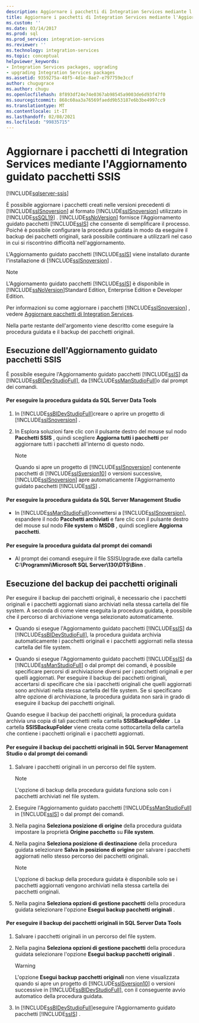```yaml
---
description: Aggiornare i pacchetti di Integration Services mediante l'Aggiornamento guidato pacchetti SSIS
title: Aggiornare i pacchetti di Integration Services mediante l'Aggiornamento guidato pacchetti SSIS | Microsoft Docs
ms.custom: ''
ms.date: 03/14/2017
ms.prod: sql
ms.prod_service: integration-services
ms.reviewer: ''
ms.technology: integration-services
ms.topic: conceptual
helpviewer_keywords:
- Integration Services packages, upgrading
- upgrading Integration Services packages
ms.assetid: 9359275a-48f5-4d1e-8ae7-e797759e3ccf
author: chugugrace
ms.author: chugu
ms.openlocfilehash: 8f893df24e74e0367ab98545a9003de6d93f47f0
ms.sourcegitcommit: 868c60aa3a76569faedd9b53187e6b3be4997cc9
ms.translationtype: MT
ms.contentlocale: it-IT
ms.lasthandoff: 02/08/2021
ms.locfileid: "99835715"
---
```

# <a name="upgrade-integration-services-packages-using-the-ssis-package-upgrade-wizard"></a>Aggiornare i pacchetti di Integration Services mediante l'Aggiornamento guidato pacchetti SSIS

[!INCLUDE[sqlserver-ssis](../../includes/applies-to-version/sqlserver-ssis.md)]


  È possibile aggiornare i pacchetti creati nelle versioni precedenti di [!INCLUDE[ssISnoversion](../../includes/ssisnoversion-md.md)] al formato [!INCLUDE[ssISnoversion](../../includes/ssisnoversion-md.md)] utilizzato in [!INCLUDE[ssSQL19](../../includes/sssql19-md.md)] . [!INCLUDE[ssNoVersion](../../includes/ssnoversion-md.md)] fornisce l'Aggiornamento guidato pacchetti [!INCLUDE[ssIS](../../includes/ssis-md.md)] che consente di semplificare il processo. Poiché è possibile configurare la procedura guidata in modo da eseguire il backup dei pacchetti originali, sarà possibile continuare a utilizzarli nel caso in cui si riscontrino difficoltà nell'aggiornamento.  
  
 L'Aggiornamento guidato pacchetti [!INCLUDE[ssIS](../../includes/ssis-md.md)] viene installato durante l'installazione di [!INCLUDE[ssISnoversion](../../includes/ssisnoversion-md.md)] .  
  
> [!NOTE]  
>  L'Aggiornamento guidato pacchetti [!INCLUDE[ssIS](../../includes/ssis-md.md)] è disponibile in [!INCLUDE[ssNoVersion](../../includes/ssnoversion-md.md)]Standard Edition, Enterprise Edition e Developer Edition.  
  
 Per informazioni su come aggiornare i pacchetti [!INCLUDE[ssISnoversion](../../includes/ssisnoversion-md.md)] , vedere [Aggiornare pacchetti di Integration Services](../../integration-services/install-windows/upgrade-integration-services-packages.md).  
  
 Nella parte restante dell'argomento viene descritto come eseguire la procedura guidata e il backup dei pacchetti originali.  
  
## <a name="running-the-ssis-package-upgrade-wizard"></a>Esecuzione dell'Aggiornamento guidato pacchetti SSIS  
 È possibile eseguire l'Aggiornamento guidato pacchetti [!INCLUDE[ssIS](../../includes/ssis-md.md)] da [!INCLUDE[ssBIDevStudioFull](../../includes/ssbidevstudiofull-md.md)], da [!INCLUDE[ssManStudioFull](../../includes/ssmanstudiofull-md.md)]o dal prompt dei comandi.  
  
#### <a name="to-run-the-wizard-from-sql-server-data-tools"></a>Per eseguire la procedura guidata da SQL Server Data Tools  
  
1.  In [!INCLUDE[ssBIDevStudioFull](../../includes/ssbidevstudiofull-md.md)]creare o aprire un progetto di [!INCLUDE[ssISnoversion](../../includes/ssisnoversion-md.md)] .  
  
2.  In Esplora soluzioni fare clic con il pulsante destro del mouse sul nodo **Pacchetti SSIS** , quindi scegliere **Aggiorna tutti i pacchetti** per aggiornare tutti i pacchetti all'interno di questo nodo.  
  
    > [!NOTE]  
    >  Quando si apre un progetto di [!INCLUDE[ssISnoversion](../../includes/ssisnoversion-md.md)] contenente pacchetti di [!INCLUDE[ssISversion10](../../includes/ssisversion10-md.md)] o versioni successive, [!INCLUDE[ssISnoversion](../../includes/ssisnoversion-md.md)] apre automaticamente l'Aggiornamento guidato pacchetti [!INCLUDE[ssIS](../../includes/ssis-md.md)] .  
  
#### <a name="to-run-the-wizard-from-sql-server-management-studio"></a>Per eseguire la procedura guidata da SQL Server Management Studio  
  
-   In [!INCLUDE[ssManStudioFull](../../includes/ssmanstudiofull-md.md)]connettersi a [!INCLUDE[ssISnoversion](../../includes/ssisnoversion-md.md)], espandere il nodo **Pacchetti archiviati** e fare clic con il pulsante destro del mouse sul nodo **File system** o **MSDB** , quindi scegliere **Aggiorna pacchetti**.  
  
#### <a name="to-run-the-wizard-at-the-command-prompt"></a>Per eseguire la procedura guidata dal prompt dei comandi  
  
-   Al prompt dei comandi eseguire il file SSISUpgrade.exe dalla cartella **C:\Programmi\Microsoft SQL Server\130\DTS\Binn** .  
  
## <a name="backing-up-the-original-packages"></a>Esecuzione del backup dei pacchetti originali  
 Per eseguire il backup dei pacchetti originali, è necessario che i pacchetti originali e i pacchetti aggiornati siano archiviati nella stessa cartella del file system. A seconda di come viene eseguita la procedura guidata, è possibile che il percorso di archiviazione venga selezionato automaticamente.  
  
-   Quando si esegue l'Aggiornamento guidato pacchetti [!INCLUDE[ssIS](../../includes/ssis-md.md)] da [!INCLUDE[ssBIDevStudioFull](../../includes/ssbidevstudiofull-md.md)], la procedura guidata archivia automaticamente i pacchetti originali e i pacchetti aggiornati nella stessa cartella del file system.  
  
-   Quando si esegue l'Aggiornamento guidato pacchetti [!INCLUDE[ssIS](../../includes/ssis-md.md)] da [!INCLUDE[ssManStudioFull](../../includes/ssmanstudiofull-md.md)] o dal prompt dei comandi, è possibile specificare percorsi di archiviazione diversi per i pacchetti originali e per quelli aggiornati. Per eseguire il backup dei pacchetti originali, accertarsi di specificare che sia i pacchetti originali che quelli aggiornati sono archiviati nella stessa cartella del file system. Se si specificano altre opzione di archiviazione, la procedura guidata non sarà in grado di eseguire il backup dei pacchetti originali.  
  
 Quando esegue il backup dei pacchetti originali, la procedura guidata archivia una copia di tali pacchetti nella cartella **SSISBackupFolder** . La cartella **SSISBackupFolder** viene creata come sottocartella della cartella che contiene i pacchetti originali e i pacchetti aggiornati.  
  
#### <a name="to-back-up-the-original-packages-in-sql-server-management-studio-or-at-the-command-prompt"></a>Per eseguire il backup dei pacchetti originali in SQL Server Management Studio o dal prompt dei comandi  
  
1.  Salvare i pacchetti originali in un percorso del file system.  
  
    > [!NOTE]  
    >  L'opzione di backup della procedura guidata funziona solo con i pacchetti archiviati nel file system.  
  
2.  Eseguire l'Aggiornamento guidato pacchetti [!INCLUDE[ssManStudioFull](../../includes/ssmanstudiofull-md.md)] in [!INCLUDE[ssIS](../../includes/ssis-md.md)] o dal prompt dei comandi.  
  
3.  Nella pagina **Seleziona posizione di origine** della procedura guidata impostare la proprietà **Origine pacchetto** su **File system**.  
  
4.  Nella pagina **Seleziona posizione di destinazione** della procedura guidata selezionare **Salva in posizione di origine** per salvare i pacchetti aggiornati nello stesso percorso dei pacchetti originali.  
  
    > [!NOTE]  
    >  L'opzione di backup della procedura guidata è disponibile solo se i pacchetti aggiornati vengono archiviati nella stessa cartella dei pacchetti originali.  
  
5.  Nella pagina **Seleziona opzioni di gestione pacchetti** della procedura guidata selezionare l'opzione **Esegui backup pacchetti originali** .  
  
#### <a name="to-back-up-the-original-packages-in-sql-server-data-tools"></a>Per eseguire il backup dei pacchetti originali in SQL Server Data Tools  
  
1.  Salvare i pacchetti originali in un percorso del file system.  
  
2.  Nella pagina **Seleziona opzioni di gestione pacchetti** della procedura guidata selezionare l'opzione **Esegui backup pacchetti originali** .  
  
    > [!WARNING]  
    >  L'opzione **Esegui backup pacchetti originali** non viene visualizzata quando si apre un progetto di [!INCLUDE[ssISversion10](../../includes/ssisversion10-md.md)] o versioni successive in [!INCLUDE[ssBIDevStudioFull](../../includes/ssbidevstudiofull-md.md)], con il conseguente avvio automatico della procedura guidata.  
  
3.  In [!INCLUDE[ssBIDevStudioFull](../../includes/ssbidevstudiofull-md.md)]eseguire l'Aggiornamento guidato pacchetti [!INCLUDE[ssIS](../../includes/ssis-md.md)] .  
  
  
